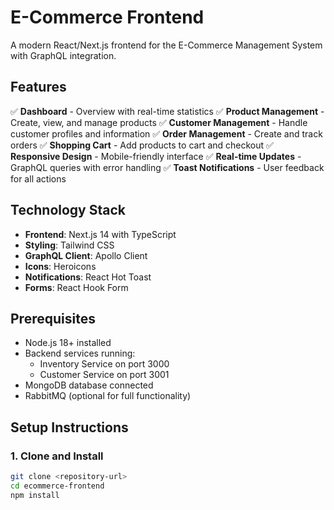 # E-Commerce Frontend

A modern React/Next.js frontend for the E-Commerce Management System with GraphQL integration.

## Features

✅ **Dashboard** - Overview with real-time statistics
✅ **Product Management** - Create, view, and manage products
✅ **Customer Management** - Handle customer profiles and information
✅ **Order Management** - Create and track orders
✅ **Shopping Cart** - Add products to cart and checkout
✅ **Responsive Design** - Mobile-friendly interface
✅ **Real-time Updates** - GraphQL queries with error handling
✅ **Toast Notifications** - User feedback for all actions

## Technology Stack

- **Frontend**: Next.js 14 with TypeScript
- **Styling**: Tailwind CSS
- **GraphQL Client**: Apollo Client
- **Icons**: Heroicons
- **Notifications**: React Hot Toast
- **Forms**: React Hook Form

## Prerequisites

- Node.js 18+ installed
- Backend services running:
  - Inventory Service on port 3000
  - Customer Service on port 3001
- MongoDB database connected
- RabbitMQ (optional for full functionality)

## Setup Instructions

### 1. Clone and Install
```bash
git clone <repository-url>
cd ecommerce-frontend
npm install